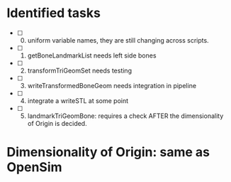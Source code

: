 # Identified tasks

- [ ] 0) uniform variable names, they are still changing across scripts.
- [ ] 1) getBoneLandmarkList needs left side bones
- [ ] 2) transformTriGeomSet needs testing
- [ ] 3) writeTransformedBoneGeom needs integration in pipeline
- [ ] 4) integrate a writeSTL at some point
- [ ] 5) landmarkTriGeomBone: requires a check AFTER the dimensionality of Origin is decided.

# Dimensionality of Origin: same as OpenSim